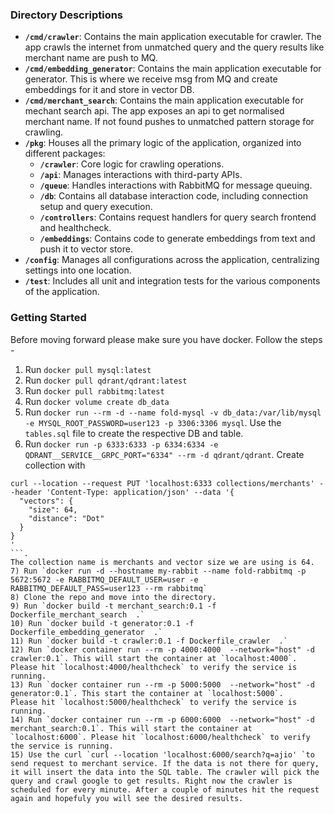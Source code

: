 ### Directory Descriptions

- **`/cmd/crawler`**: Contains the main application executable for crawler. The app crawls the internet from unmatched query and the query results like merchant name are push to MQ.
- **`/cmd/embedding_generator`**: Contains the main application executable for generator. This is where we receive msg from MQ and create embeddings for it and store in vector DB.
- **`/cmd/merchant_search`**: Contains the main application executable for mechant search api. The app exposes an api to get normalised merchant name. If not found pushes to unmatched pattern storage for crawling.
- **`/pkg`**: Houses all the primary logic of the application, organized into different packages:
  - **`/crawler`**: Core logic for crawling operations.
  - **`/api`**: Manages interactions with third-party APIs.
  - **`/queue`**: Handles interactions with RabbitMQ for message queuing.
  - **`/db`**: Contains all database interaction code, including connection setup and query execution.
  - **`/controllers`**: Contains request handlers for query search frontend and healthcheck.
  - **`/embeddings`**: Contains code to generate embeddings from text and push it to vector store.
- **`/config`**: Manages all configurations across the application, centralizing settings into one location.
- **`/test`**: Includes all unit and integration tests for the various components of the application.

### Getting Started

Before moving forward please make sure you have docker. Follow the steps - 
1) Run `docker pull mysql:latest`
2) Run `docker pull qdrant/qdrant:latest`
3) Run `docker pull rabbitmq:latest`
4) Run `docker volume create db_data`
5) Run `docker run --rm -d --name fold-mysql -v db_data:/var/lib/mysql -e MYSQL_ROOT_PASSWORD=user123 -p 3306:3306 mysql`. Use the `tables.sql` file to create the respective DB and table.
6) Run `docker run -p 6333:6333 -p 6334:6334 -e QDRANT__SERVICE__GRPC_PORT="6334" --rm -d qdrant/qdrant`. Create collection with 
```
curl --location --request PUT 'localhost:6333 collections/merchants' --header 'Content-Type: application/json' --data '{
  "vectors": {
    "size": 64,
    "distance": "Dot"
  }
}
' 
```. 
The collection name is merchants and vector size we are using is 64. 
7) Run `docker run -d --hostname my-rabbit --name fold-rabbitmq -p 5672:5672 -e RABBITMQ_DEFAULT_USER=user -e RABBITMQ_DEFAULT_PASS=user123 --rm rabbitmq`
8) Clone the repo and move into the directory.
9) Run `docker build -t merchant_search:0.1 -f Dockerfile_merchant_search  .`
10) Run `docker build -t generator:0.1 -f Dockerfile_embedding_generator  .`
11) Run `docker build -t crawler:0.1 -f Dockerfile_crawler  .`
12) Run `docker container run --rm -p 4000:4000  --network="host" -d crawler:0.1`. This will start the container at `localhost:4000`.
Please hit `localhost:4000/healthcheck` to verify the service is running.
13) Run `docker container run --rm -p 5000:5000  --network="host" -d generator:0.1`. This start the container at `localhost:5000`.
Please hit `localhost:5000/healthcheck` to verify the service is running.
14) Run `docker container run --rm -p 6000:6000  --network="host" -d merchant_search:0.1`. This will start the container at `localhost:6000`. Please hit `localhost:6000/healthcheck` to verify the service is running.
15) Use the curl `curl --location 'localhost:6000/search?q=ajio' `to send request to merchant service. If the data is not there for query, it will insert the data into the SQL table. The crawler will pick the query and crawl google to get results. Right now the crawler is scheduled for every minute. After a couple of minutes hit the request again and hopefuly you will see the desired results. 